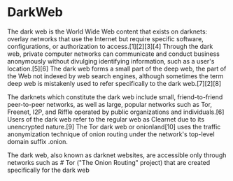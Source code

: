 # DarkWeb

The dark web is the World Wide Web content that exists on darknets: overlay networks that use the Internet but require specific software, configurations, or authorization to access.[1][2][3][4] Through the dark web, private computer networks can communicate and conduct business anonymously without divulging identifying information, such as a user's location.[5][6] The dark web forms a small part of the deep web, the part of the Web not indexed by web search engines, although sometimes the term deep web is mistakenly used to refer specifically to the dark web.[7][2][8]

The darknets which constitute the dark web include small, friend-to-friend peer-to-peer networks, as well as large, popular networks such as Tor, Freenet, I2P, and Riffle operated by public organizations and individuals.[6] Users of the dark web refer to the regular web as Clearnet due to its unencrypted nature.[9] The Tor dark web or onionland[10] uses the traffic anonymization technique of onion routing under the network's top-level domain suffix .onion.

The dark web, also known as darknet websites, are accessible only through networks such as # Tor ("The Onion Routing" project) that are created specifically for the dark web
